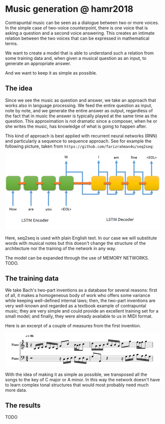# Music generation @ hamr2018

Contrapuntal music can be seen as a dialogue between two or more voices.
In the simple case of two-voice counterpoint, there is one voice that is asking a question and a second voice answering.
This creates an intimate relation between the two voices that can be expressed in mathematical terms.

We want to create a model that is able to understand such a relation from some training data and, when given a musical question as an input, to generate an appropriate answer.

And we want to keep it as simple as possible.

## The idea
Since we see the music as question and answer, we take an approach that works also in language processing.
We feed the entire question as input, note by note, and we generate the entire answer as output, regardless of the fact that in music the answer is typically played at the same time as the question.
This approximation is not dramatic since a composer, when he or she writes the music, has knowledge of what is going to happen after.

This kind of approach is best applied with recurrent neural networks (RNN) and particularly a sequence to sequence approach.
See for example the following picture, taken from `https://github.com/farizrahman4u/seq2seq`:

![picture](./seq2seq.png)

Here, seq2seq is used with plain English text.
In our case we will substitute words with musical notes but this doesn't change the structure of the architecture nor the training of the network in any way.

The model can be expanded through the use of MEMORY NETWORKS. TODO.

## The training data
We take Bach's two-part inventions as a database for several reasons: 
first of all, it makes a homogeneous body of work who offers some variance while keeping well-defined internal laws;
then, the two-part inventions are very well-known and regarded as a textbook example of contrapuntal music;
they are very simple and could provide an excellent training set for a small model;
and finally, they were already available to us in MIDI format.

Here is an excerpt of a couple of measures from the first invention.

![picture](./data_example.png)

With the idea of making it as simple as possible, we transposed all the songs to the key of C major or A minor.
In this way the network doesn't have to learn complex tonal structures that would most probably need much more data.

## The results
TODO

